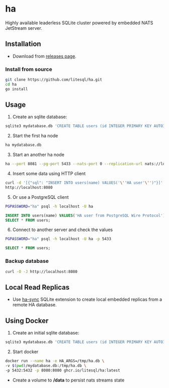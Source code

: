 # ha

Highly available leaderless SQLite cluster powered by embedded NATS JetStream server.

## Installation

- Download from [releases page](https://github.com/litesql/ha/releases).

### Install from source

```sh
git clone https://github.com/litesql/ha.git
cd ha
go install
```

## Usage

1. Create an sqlite database:

```sh
sqlite3 mydatabase.db 'CREATE TABLE users (id INTEGER PRIMARY KEY AUTOINCREMENT, name TEXT);'
```

2. Start the first ha node 

```sh
ha mydatabase.db
```

3. Start an another ha node

```sh
ha --port 8081 --pg-port 5433 --nats-port 0 --replication-url nats://localhost:4222 mydatabase.db
```

4. Insert some data using HTTP client

```sh
curl -d '[{"sql": "INSERT INTO users(name) VALUES('\''HA user'\'')"}]' \
http://localhost:8080
```

5. Or use a PostgreSQL client

```sh
PGPASSWORD="ha" psql -h localhost -U ha
```

```sql
INSERT INTO users(name) VALUES('HA user from PostgreSQL Wire Protocol');
SELECT * FROM users;
```

6. Connect to another server and check the values

```sh
PGPASSWORD="ha" psql -h localhost -U ha -p 5433
```

```sql
SELECT * FROM users;
```

### Backup database

```sh
curl -O -J http://localhost:8080
```

## Local Read Replicas

- Use [ha-sync](https://github.com/litesql/ha-sync) SQLite extension to create local embedded replicas from a remote HA database.

## Using Docker

1. Create an initial sqlite database:

```sh
sqlite3 mydatabase.db 'CREATE TABLE users (id INTEGER PRIMARY KEY AUTOINCREMENT, name TEXT);'
```

2. Start docker

```sh
docker run --name ha -e HA_ARGS=/tmp/ha.db \
-v $(pwd)/mydatabase.db:/tmp/ha.db \ 
-p 5432:5432 -p 8080:8080 ghcr.io/litesql/ha:latest
```

- Create a volume to **/data** to persist nats streams state